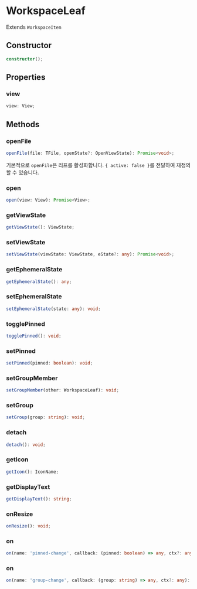 # WorkspaceLeaf

Extends `WorkspaceItem`

## Constructor

```ts
constructor();
```

## Properties

### view

```ts
view: View;
```

## Methods

### openFile

```ts
openFile(file: TFile, openState?: OpenViewState): Promise<void>;
```

기본적으로 `openFile`은 리프를 활성화합니다.
`{ active: false }`를 전달하여 재정의할 수 있습니다.

### open

```ts
open(view: View): Promise<View>;
```

### getViewState

```ts
getViewState(): ViewState;
```

### setViewState

```ts
setViewState(viewState: ViewState, eState?: any): Promise<void>;
```

### getEphemeralState

```ts
getEphemeralState(): any;
```

### setEphemeralState

```ts
setEphemeralState(state: any): void;
```

### togglePinned

```ts
togglePinned(): void;
```

### setPinned

```ts
setPinned(pinned: boolean): void;
```

### setGroupMember

```ts
setGroupMember(other: WorkspaceLeaf): void;
```

### setGroup

```ts
setGroup(group: string): void;
```

### detach

```ts
detach(): void;
```

### getIcon

```ts
getIcon(): IconName;
```

### getDisplayText

```ts
getDisplayText(): string;
```

### onResize

```ts
onResize(): void;
```

### on

```ts
on(name: 'pinned-change', callback: (pinned: boolean) => any, ctx?: any): EventRef;
```

### on

```ts
on(name: 'group-change', callback: (group: string) => any, ctx?: any): EventRef;
```
